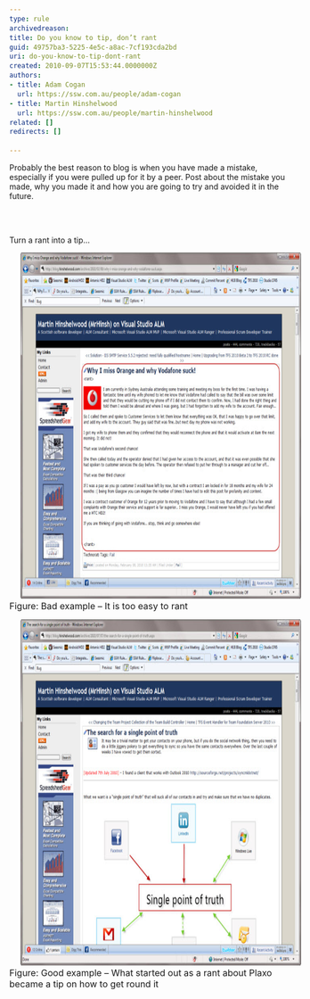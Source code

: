 ```yaml
---
type: rule
archivedreason: 
title: Do you know to tip, don’t rant
guid: 49757ba3-5225-4e5c-a8ac-7cf193cda2bd
uri: do-you-know-to-tip-dont-rant
created: 2010-09-07T15:53:44.0000000Z
authors:
- title: Adam Cogan
  url: https://ssw.com.au/people/adam-cogan
- title: Martin Hinshelwood
  url: https://ssw.com.au/people/martin-hinshelwood
related: []
redirects: []

---
```



Probably the best reason to blog is when you have made a mistake, especially if you were pulled up for it by a peer. Post about the mistake you made, why you made it and how you are going to try and avoided it in the future. 

<br><excerpt class='endintro'></excerpt><br>

  <p>Turn a rant into a tip… </p>
<p><img title="SNAGHTML1b864a4" style="background-image:none;border-bottom:0px;border-left:0px;margin:0px 20px;padding-left:0px;width:800px;padding-right:0px;display:inline;height:621px;border-top:0px;border-right:0px;padding-top:0px;" alt="SNAGHTML1b864a4" src="RulesBloggingTipBad.jpg" border="0" /><br>
<font class="ms-rteCustom-FigureBad" size="+0">Figure: Bad example – It is too easy to rant </font></p>
<p><img title="SNAGHTML1b94284" style="background-image:none;border-bottom:0px;border-left:0px;margin:0px 20px;padding-left:0px;width:800px;padding-right:0px;display:inline;height:621px;border-top:0px;border-right:0px;padding-top:0px;" alt="SNAGHTML1b94284" src="RulesBloggingTipGood.jpg" border="0" /><font class="ms-rteCustom-FigureGood" size="+0">Figure: Good example – What started out as a rant about Plaxo became a tip on how to get round it<br>
</font></p>



